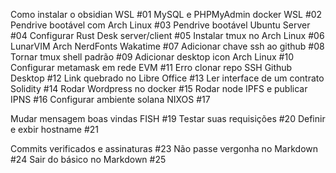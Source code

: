 Como instalar o obsidian WSL #01
MySQL e PHPMyAdmin docker WSL #02
Pendrive bootável com Arch Linux #03
Pendrive bootável Ubuntu Server #04
Configurar Rust Desk server/client #05
Instalar tmux no Arch Linux #06
LunarVIM Arch NerdFonts Wakatime #07
Adicionar chave ssh ao github #08
Tornar tmux shell padrão #09
Adicionar desktop icon Arch Linux #10
Configurar metamask em rede EVM #11
Erro clonar repo SSH Github Desktop #12
Link quebrado no Libre Office #13
Ler interface de um contrato Solidity #14
Rodar Wordpress no docker #15
Rodar node IPFS e publicar IPNS #16
Configurar ambiente solana NIXOS #17

Mudar mensagem boas vindas FISH #19
Testar suas requisições #20
Definir e exbir hostname #21

Commits verificados e assinaturas #23
Não passe vergonha no Markdown #24
Sair do básico no Markdown #25
